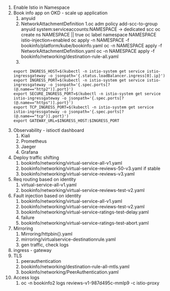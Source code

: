 1.  Enable Istio in Namespace
2.  Book info app on OKD - scale up application
    1. anyuid
    2. NetworkAttachmentDefinition
        1.oc adm policy add-scc-to-group anyuid system:serviceaccounts:NAMESPACE -> dedicated scc
          oc create ns NAMESPACE || true
          oc label namespace NAMESPACE istio-injection=enabled
          oc apply  -n NAMESPACE -f bookinfo/platform/kube/bookinfo.yaml
          oc -n NAMESPACE apply -f NetworkAttachmentDefinition.yaml
          oc -n NAMESPACE apply -f bookinfo/networking/destination-rule-all.yaml
    3.
    ```
    export INGRESS_HOST=$(kubectl -n istio-system get service istio-ingressgateway -o jsonpath='{.status.loadBalancer.ingress[0].ip}')
    export INGRESS_PORT=$(kubectl -n istio-system get service istio-ingressgateway -o jsonpath='{.spec.ports[?(@.name=="http2")].port}')
    export SECURE_INGRESS_PORT=$(kubectl -n istio-system get service istio-ingressgateway -o jsonpath='{.spec.ports[?(@.name=="https")].port}')
    export TCP_INGRESS_PORT=$(kubectl -n istio-system get service istio-ingressgateway -o jsonpath='{.spec.ports[?(@.name=="tcp")].port}')
    export GATEWAY_URL=$INGRESS_HOST:$INGRESS_PORT
    ```
3. Observability - istioctl dashboard
    1. Kiali
    2. Prometheus
    3. Jaeger
    4. Grafana
4. Deploy traffic shifting
    1. bookinfo/networking/virtual-service-all-v1.yaml
    2. bookinfo/networking/virtual-service-reviews-50-v3.yaml
    if stable
    3. bookinfo/networking/virtual-service-reviews-v3.yaml
5. Req routing based on identity
    1. virtual-service-all-v1.yaml
    2. bookinfo/networking/virtual-service-reviews-test-v2.yaml
6. Fault injection based on identity
    1. bookinfo/networking/virtual-service-all-v1.yaml
    2. bookinfo/networking/virtual-service-reviews-test-v2.yaml
    3. bookinfo/networking/virtual-service-ratings-test-delay.yaml
    4. failure
    5. bookinfo/networking/virtual-service-ratings-test-abort.yaml
7. Mirroring
    1. Mirroring/httpbin{}.yaml
    2. mirroring/virtualservice-destinationrule.yaml
    3. gen traffic, check logs
8. ingress - gateway
9. TLS
    1. peerauthentication
    2. bookinfo/networking/destination-rule-all-mtls.yaml
    3. bookinfo/networking/PeerAuthentication.yaml
10. Access logs  
    1. oc -n bookinfo2 logs reviews-v1-987d495c-mmlp9 -c istio-proxy   

